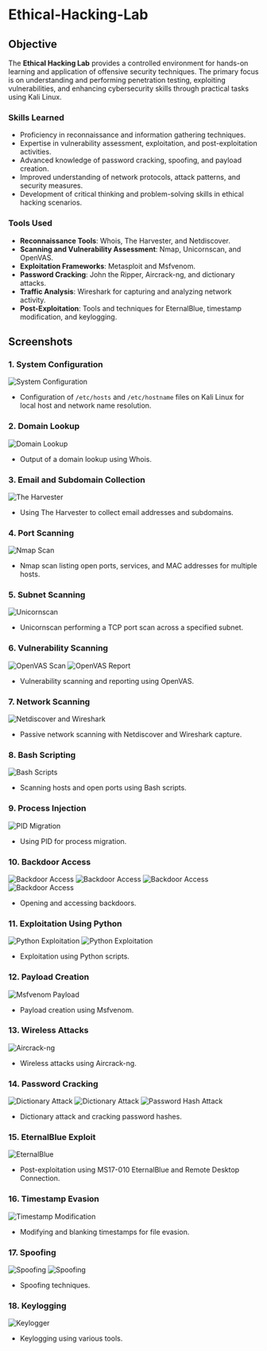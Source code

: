 # Ethical-Hacking-Lab

## Objective
The **Ethical Hacking Lab** provides a controlled environment for hands-on learning and application of offensive security techniques. The primary focus is on understanding and performing penetration testing, exploiting vulnerabilities, and enhancing cybersecurity skills through practical tasks using Kali Linux.

### Skills Learned
- Proficiency in reconnaissance and information gathering techniques.
- Expertise in vulnerability assessment, exploitation, and post-exploitation activities.
- Advanced knowledge of password cracking, spoofing, and payload creation.
- Improved understanding of network protocols, attack patterns, and security measures.
- Development of critical thinking and problem-solving skills in ethical hacking scenarios.
  
### Tools Used
- **Reconnaissance Tools**: Whois, The Harvester, and Netdiscover.
- **Scanning and Vulnerability Assessment**: Nmap, Unicornscan, and OpenVAS.
- **Exploitation Frameworks**: Metasploit and Msfvenom.
- **Password Cracking**: John the Ripper, Aircrack-ng, and dictionary attacks.
- **Traffic Analysis**: Wireshark for capturing and analyzing network activity.
- **Post-Exploitation**: Tools and techniques for EternalBlue, timestamp modification, and keylogging.

## Screenshots

### 1. System Configuration
![System Configuration](https://github.com/user-attachments/assets/ae373729-0074-46ee-9aed-59a0e6a765ea)
- Configuration of `/etc/hosts` and `/etc/hostname` files on Kali Linux for local host and network name resolution.

### 2. Domain Lookup
![Domain Lookup](https://github.com/user-attachments/assets/13777cca-fab1-491c-bb2c-3cab502b7052)
- Output of a domain lookup using Whois.

### 3. Email and Subdomain Collection
![The Harvester](https://github.com/user-attachments/assets/667e533f-0719-4369-9a5c-c8f198d75f86)
- Using The Harvester to collect email addresses and subdomains.

### 4. Port Scanning
![Nmap Scan](https://github.com/user-attachments/assets/504bdb51-aad4-4e86-9f2c-59de03327ae9)
- Nmap scan listing open ports, services, and MAC addresses for multiple hosts.

### 5. Subnet Scanning
![Unicornscan](https://github.com/user-attachments/assets/27783cd7-75ae-427b-800e-c3d4dc7ebf7a)
- Unicornscan performing a TCP port scan across a specified subnet.

### 6. Vulnerability Scanning
![OpenVAS Scan](https://github.com/user-attachments/assets/c72451d3-4c60-4fe8-9947-aa224c70f80e)
![OpenVAS Report](https://github.com/user-attachments/assets/69396124-b84e-4701-a820-1d05115827b3)
- Vulnerability scanning and reporting using OpenVAS.

### 7. Network Scanning
![Netdiscover and Wireshark](https://github.com/user-attachments/assets/1ef7e3d1-0fd1-4bd9-866e-befa87857090)
- Passive network scanning with Netdiscover and Wireshark capture.

### 8. Bash Scripting
![Bash Scripts](https://github.com/user-attachments/assets/a73d4fa3-ec51-4ec2-b8fd-5679ea20f8c7)
- Scanning hosts and open ports using Bash scripts.

### 9. Process Injection
![PID Migration](https://github.com/user-attachments/assets/7789e8e2-9e59-438d-bb3d-081a052e458a)
- Using PID for process migration.

### 10. Backdoor Access
![Backdoor Access](https://github.com/user-attachments/assets/2f8bc2b1-9b7e-4dec-9025-081a58e75768)
![Backdoor Access](https://github.com/user-attachments/assets/d99c26a3-858f-44f0-8820-a03acd951d19)
![Backdoor Access](https://github.com/user-attachments/assets/f00df4cc-ab78-42e5-819f-bbe9c202f7dc)
![Backdoor Access](https://github.com/user-attachments/assets/0c278eb9-e734-43f2-ac94-ecfa6c5d24ee)
- Opening and accessing backdoors.

### 11. Exploitation Using Python
![Python Exploitation](https://github.com/user-attachments/assets/76f91a72-38f4-4cf6-b495-178a2ad880b3)
![Python Exploitation](https://github.com/user-attachments/assets/856cbee4-f2dd-4900-a6f9-ca39c57fec74)
- Exploitation using Python scripts.

### 12. Payload Creation
![Msfvenom Payload](https://github.com/user-attachments/assets/39b08969-a2bb-4e52-b2fa-aca7f76c76d0)
- Payload creation using Msfvenom.

### 13. Wireless Attacks
![Aircrack-ng](https://github.com/user-attachments/assets/adf63b34-a02c-4db0-9123-5a633d31608b)
- Wireless attacks using Aircrack-ng.

### 14. Password Cracking
![Dictionary Attack](https://github.com/user-attachments/assets/e76e8c6a-bed2-4c1c-ad29-cffa103877c8)
![Dictionary Attack](https://github.com/user-attachments/assets/3398c22f-9b2b-447f-924e-84d2da969bf5)
![Password Hash Attack](https://github.com/user-attachments/assets/f9c94474-8230-4ec4-b77f-1be2dda03287)
- Dictionary attack and cracking password hashes.

### 15. EternalBlue Exploit
![EternalBlue](https://github.com/user-attachments/assets/5d4fa3b1-acf8-4a43-8a44-6dfbefcdf41b)
- Post-exploitation using MS17-010 EternalBlue and Remote Desktop Connection.

### 16. Timestamp Evasion
![Timestamp Modification](https://github.com/user-attachments/assets/18ab405b-1d56-4445-8264-243c6cfb5df7)
- Modifying and blanking timestamps for file evasion.

### 17. Spoofing
![Spoofing](https://github.com/user-attachments/assets/062da61e-c6ac-4191-bd8a-3c0996b1439e)
![Spoofing](https://github.com/user-attachments/assets/564fa607-ad9e-455a-927d-e77d6c0a75ca)
- Spoofing techniques.

### 18. Keylogging
![Keylogger](https://github.com/user-attachments/assets/839b7408-cfa8-44ae-807c-b8578bb84f67)
- Keylogging using various tools.
